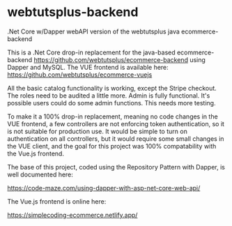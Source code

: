 # webtutsplus-backend
.Net Core w/Dapper webAPI version of the webtutsplus java ecommerce-backend

This is a .Net Core drop-in replacement for the java-based ecommerce-backend https://github.com/webtutsplus/ecommerce-backend
using Dapper and MySQL. The VUE frontend is available here: https://github.com/webtutsplus/ecommerce-vuejs

All the basic catalog functionality is working, except the Stripe checkout. The roles need to be audited a little more. Admin is fully functional. It's possible users could do some admin functions. This needs more testing.

To make it a 100% drop-in replacement, meaning no code changes in the VUE frontend, a few controllers are not enforcing token authentication, so it is not suitable for production use. It would be simple to turn on authentication on all controllers, but it would require some small changes in the VUE client, and the goal for this project was 100% compatability with the Vue.js frontend.

The base of this project, coded using the Repository Pattern with Dapper, is well documented here: 

https://code-maze.com/using-dapper-with-asp-net-core-web-api/

The Vue.js frontend is online here: 

https://simplecoding-ecommerce.netlify.app/












